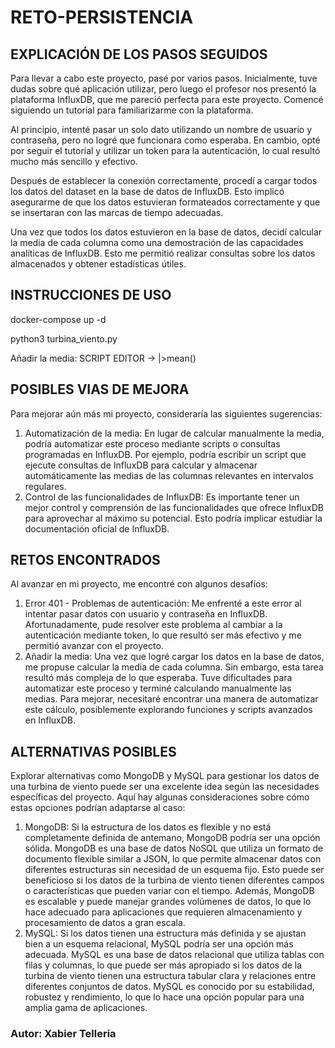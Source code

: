 # RETO-PERSISTENCIA
## EXPLICACIÓN DE LOS PASOS SEGUIDOS
Para llevar a cabo este proyecto, pasé por varios pasos. Inicialmente, tuve dudas sobre qué aplicación utilizar, pero luego el profesor nos presentó la plataforma InfluxDB, que me pareció perfecta para este proyecto. Comencé siguiendo un tutorial para familiarizarme con la plataforma.

Al principio, intenté pasar un solo dato utilizando un nombre de usuario y contraseña, pero no logré que funcionara como esperaba. En cambio, opté por seguir el tutorial y utilizar un token para la autenticación, lo cual resultó mucho más sencillo y efectivo.

Después de establecer la conexión correctamente, procedí a cargar todos los datos del dataset en la base de datos de InfluxDB. Esto implicó asegurarme de que los datos estuvieran formateados correctamente y que se insertaran con las marcas de tiempo adecuadas.

Una vez que todos los datos estuvieron en la base de datos, decidí calcular la media de cada columna como una demostración de las capacidades analíticas de InfluxDB. Esto me permitió realizar consultas sobre los datos almacenados y obtener estadísticas útiles.
## INSTRUCCIONES DE USO
docker-compose up -d

python3 turbina_viento.py

Añadir la media: SCRIPT EDITOR -> |>mean()
## POSIBLES VIAS DE MEJORA

Para mejorar aún más mi proyecto, consideraría las siguientes sugerencias:

1. Automatización de la media: En lugar de calcular manualmente la media, podría automatizar este proceso mediante scripts o consultas programadas en InfluxDB. Por ejemplo, podría escribir un script que ejecute consultas de InfluxDB para calcular y almacenar automáticamente las medias de las columnas relevantes en intervalos regulares.
2. Control de las funcionalidades de InfluxDB: Es importante tener un mejor control y comprensión de las funcionalidades que ofrece InfluxDB para aprovechar al máximo su potencial. Esto podría implicar estudiar la documentación oficial de InfluxDB.

## RETOS ENCONTRADOS
Al avanzar en mi proyecto, me encontré con algunos desafíos:

1. Error 401 - Problemas de autenticación: Me enfrenté a este error al intentar pasar datos con usuario y contraseña en InfluxDB. Afortunadamente, pude resolver este problema al cambiar a la autenticación mediante token, lo que resultó ser más efectivo y me permitió avanzar con el proyecto.
2. Añadir la media: Una vez que logré cargar los datos en la base de datos, me propuse calcular la media de cada columna. Sin embargo, esta tarea resultó más compleja de lo que esperaba. Tuve dificultades para automatizar este proceso y terminé calculando manualmente las medias. Para mejorar, necesitaré encontrar una manera de automatizar este cálculo, posiblemente explorando funciones y scripts avanzados en InfluxDB.

## ALTERNATIVAS POSIBLES
Explorar alternativas como MongoDB y MySQL para gestionar los datos de una turbina de viento puede ser una excelente idea según las necesidades específicas del proyecto. Aquí hay algunas consideraciones sobre cómo estas opciones podrían adaptarse al caso:

1. MongoDB: Si la estructura de los datos es flexible y no está completamente definida de antemano, MongoDB podría ser una opción sólida. MongoDB es una base de datos NoSQL que utiliza un formato de documento flexible similar a JSON, lo que permite almacenar datos con diferentes estructuras sin necesidad de un esquema fijo. Esto puede ser beneficioso si los datos de la turbina de viento tienen diferentes campos o características que pueden variar con el tiempo. Además, MongoDB es escalable y puede manejar grandes volúmenes de datos, lo que lo hace adecuado para aplicaciones que requieren almacenamiento y procesamiento de datos a gran escala.
2. MySQL: Si los datos tienen una estructura más definida y se ajustan bien a un esquema relacional, MySQL podría ser una opción más adecuada. MySQL es una base de datos relacional que utiliza tablas con filas y columnas, lo que puede ser más apropiado si los datos de la turbina de viento tienen una estructura tabular clara y relaciones entre diferentes conjuntos de datos. MySQL es conocido por su estabilidad, robustez y rendimiento, lo que lo hace una opción popular para una amplia gama de aplicaciones.

### Autor: Xabier Telleria
